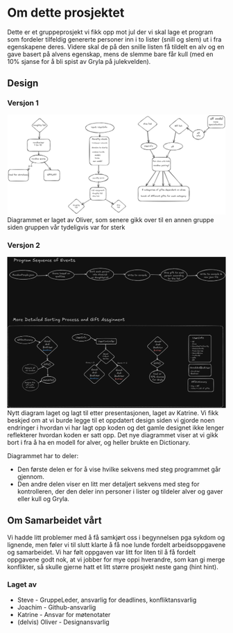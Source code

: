 # Om dette prosjektet

Dette er et gruppeprosjekt vi fikk opp mot jul der vi skal lage et program som fordeler tilfeldig genererte personer inn i to lister (snill og slem) ut i fra egenskapene deres. Videre skal de på den snille listen få tildelt en alv og en gave basert på alvens egenskap, mens de slemme bare får kull (med en 10% sjanse for å bli spist av Gryla på julekvelden).

## Design

### Versjon 1

![Design](./Documentation/system_design.png)
Diagrammet er laget av Oliver, som senere gikk over til en annen gruppe siden gruppen vår tydeligvis var for sterk

### Versjon 2

![Design-V2](./Documentation/SantaList_design.png)
Nytt diagram laget og lagt til etter presentasjonen, laget av Katrine. Vi fikk beskjed om at vi burde legge til et oppdatert design siden vi gjorde noen endringer i hvordan vi har lagt opp koden og det gamle designet ikke lenger reflekterer hvordan koden er satt opp. Det nye diagrammet viser at vi gikk bort i fra å ha en modell for alver, og heller brukte en Dictionary.

Diagrammet har to deler:

- Den første delen er for å vise hvilke sekvens med steg programmet går gjennom.
- Den andre delen viser en litt mer detaljert sekvens med steg for kontrolleren, der den deler inn personer i lister og tildeler alver og gaver eller kull og Gryla.

## Om Samarbeidet vårt

Vi hadde litt problemer med å få samkjørt oss i begynnelsen pga sykdom og lignende, men føler vi til slutt klarte å få noe lunde fordelt arbeidsoppgavene og samarbeidet. Vi har følt oppgaven var litt for liten til å få fordelt oppgavene godt nok, at vi jobber for mye oppi hverandre, som kan gi merge konflikter, så skulle gjerne hatt et litt større prosjekt neste gang (hint hint).

### Laget av

- Steve - GruppeLeder, ansvarlig for deadlines, konfliktansvarlig
- Joachim - Github-ansvarlig
- Katrine - Ansvar for møtenotater
- (delvis) Oliver - Designansvarlig
